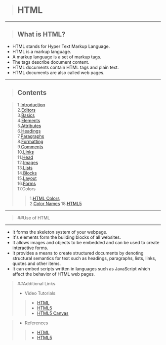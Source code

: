 
># HTML 

***

>## What is HTML? 

- HTML stands for Hyper Text Markup Language.
- HTML is a markup language.
- A markup language is a set of markup tags.
- The tags describe document content.
- HTML documents contain HTML tags and plain text.
- HTML documents are also called web pages.

----

>## Contents


>1.[Introduction](http://www.w3schools.com/html/html_intro.asp)<br>
>2.[Editors](http://www.w3schools.com/html/html_editors.asp)<br>
>3.[Basics](http://www.w3schools.com/html/html_basic.asp)<br>
>4.[Elements](http://www.w3schools.com/html/html_elements.asp)<br>
>5.[Attributes](http://www.w3schools.com/html/html_attributes.asp)<br>
>6.[Headings](http://www.w3schools.com/html/html_headings.asp)<br>
>7.[Paragraphs](http://www.w3schools.com/html/html_paragraphs.asp)<br>
>8.[Formatting](http://www.w3schools.com/html/html_formatting.asp)<br>
>9.[Comments](http://www.w3schools.com/html/html_comments.asp)<br>
>10.[Links](http://www.w3schools.com/html/html_links.asp)<br>
>11.[Head](http://www.w3schools.com/html/html_head.asp)<br>
>12.[Images](http://www.w3schools.com/html/html_images.asp)<br>
>13.[Lists](http://www.w3schools.com/html/html_lists.asp)<br>
>14.[Blocks](http://www.w3schools.com/html/html_blocks.asp)<br>
>15.[Layout](http://www.w3schools.com/html/html_layout.asp)<br>
>16.[Forms](http://www.w3schools.com/html/html_forms.asp)<br>
>17.Colors
> >  1.[HTML Colors](http://www.w3schools.com/html/html_colors.asp)<br>
> >  2.[Color Names](http://www.w3schools.com/html/html_colornames.asp)
>18.[HTML5](http://www.w3schools.com/html/html5_intro.asp)<br>


---

>##Use of HTML

---

-  It forms the skeleton system of your webpage.
-  It's elements form the building blocks of all websites.
-  It allows images and objects to be embedded and can be used to create interactive forms. 
- It provides a means to create structured documents by denoting structural semantics for text such as headings, paragraphs, lists, links, quotes and other items. 
- It can embed scripts written in languages such as JavaScript which affect the behavior of HTML web pages.



>##Additional Links
>- Video Tutorials
>>- [HTML](https://buckysroom.org/videos.php?cat=40)
>>- [HTML5](https://buckysroom.org/videos.php?cat=43)
>>- [HTML5 Canvas](https://buckysroom.org/videos.php?cat=81)


>- References
>>- [HTML](http://en.wikipedia.org/wiki/HTML)
>>- [HTML5](http://www.html5rocks.com/en/)







